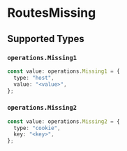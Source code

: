 # RoutesMissing


## Supported Types

### `operations.Missing1`

```typescript
const value: operations.Missing1 = {
  type: "host",
  value: "<value>",
};
```

### `operations.Missing2`

```typescript
const value: operations.Missing2 = {
  type: "cookie",
  key: "<key>",
};
```


